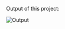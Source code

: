 Output of this project:

![Output](https://github.com/Afnan5750/Mini-Calendar/assets/155257728/72e505da-9bc2-465b-aaee-3e9da4c69338)
